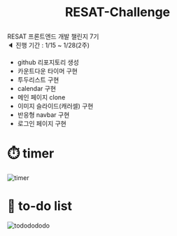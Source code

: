 # <p align="center">RESAT-Challenge</p>
RESAT 프론트엔드 개발 챌린지 7기<br>
🔈 진행 기간 : 1/15 ~ 1/28(2주)

- github 리포지토리 생성
- 카운트다운 타이머 구현
- 투두리스트 구현
- calendar 구현
- 메인 페이지 clone
- 이미지 슬라이드(캐러셀) 구현
- 반응형 navbar 구현
- 로그인 페이지 구현

# ⏱️ timer 
![timer](https://github.com/hhhyeon97/FEChallenge/assets/148893126/9b895570-7f8e-4cb6-a3f0-890b7f5b8129)

# 📝 to-do list
![tododododo](https://github.com/hhhyeon97/FEChallenge/assets/148893126/56bec0b2-c490-4188-9c53-f79bf7c9ea86)

